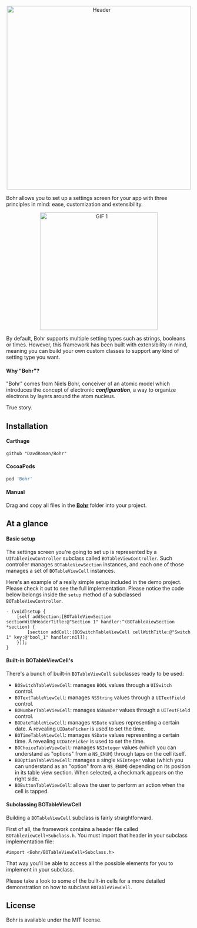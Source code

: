 <p align="center">
	<img src="Assets/header.png" alt="Header" width="500px" />
</p>

Bohr allows you to set up a settings screen for your app with three principles in mind: ease, customization and extensibility.

<p align="center">
	<img src="Assets/1.gif" alt="GIF 1" width="320px" />
</p>

By default, Bohr supports multiple setting types such as strings, booleans or times. However, this framework has been built with extensibility in mind, meaning you can build your own custom classes to support any kind of setting type you want.

#### Why "Bohr"?

"Bohr" comes from Niels Bohr, conceiver of an atomic model which introduces the concept of electronic ___configuration___, a way to organize electrons by layers around the atom nucleus.

True story.

## Installation

#### Carthage

```
github "DavdRoman/Bohr"
```

#### CocoaPods

```ruby
pod 'Bohr'
```

#### Manual

Drag and copy all files in the [__Bohr__](Bohr) folder into your project.

## At a glance

#### Basic setup

The settings screen you're going to set up is represented by a `UITableViewController` subclass called `BOTableViewController`. Such controller manages `BOTableViewSection` instances, and each one of those manages a set of `BOTableViewCell` instances.

Here's an example of a really simple setup included in the demo project. Please check it out to see the full implementation. Please notice the code below belongs inside the `setup` method of a subclassed `BOTableViewController`.

```obj-c
- (void)setup {
	[self addSection:[BOTableViewSection sectionWithHeaderTitle:@"Section 1" handler:^(BOTableViewSection *section) {
		[section addCell:[BOSwitchTableViewCell cellWithTitle:@"Switch 1" key:@"bool_1" handler:nil]];
	}]];
}
```

#### Built-in BOTableViewCell's

There's a bunch of built-in `BOTableViewCell` subclasses ready to be used:

- `BOSwitchTableViewCell`: manages `BOOL` values through a `UISwitch` control.
- `BOTextTableViewCell`: manages `NSString` values through a `UITextField` control.
- `BONumberTableViewCell`: manages `NSNumber` values through a `UITextField` control.
- `BODateTableViewCell`: manages `NSDate` values representing a certain date. A revealing `UIDatePicker` is used to set the time.
- `BOTimeTableViewCell`: manages `NSDate` values representing a certain time. A revealing `UIDatePicker` is used to set the time.
- `BOChoiceTableViewCell`: manages `NSInteger` values (which you can understand as "options" from a `NS_ENUM`) through taps on the cell itself.
- `BOOptionTableViewCell`: manages a single `NSInteger` value (which you can understand as an "option" from a `NS_ENUM`) depending on its position in its table view section. When selected, a checkmark appears on the right side.
- `BOButtonTableViewCell`: allows the user to perform an action when the cell is tapped.

#### Subclassing BOTableViewCell

Building a `BOTableViewCell` subclass is fairly straightforward.

First of all, the framework contains a header file called `BOTableViewCell+Subclass.h`. You must import that header in your subclass implementation file:

```obj-c
#import <Bohr/BOTableViewCell+Subclass.h>
```

That way you'll be able to access all the possible elements for you to implement in your subclass.

Please take a look to some of the built-in cells for a more detailed demonstration on how to subclass `BOTableViewCell`.

## License

Bohr is available under the MIT license.
